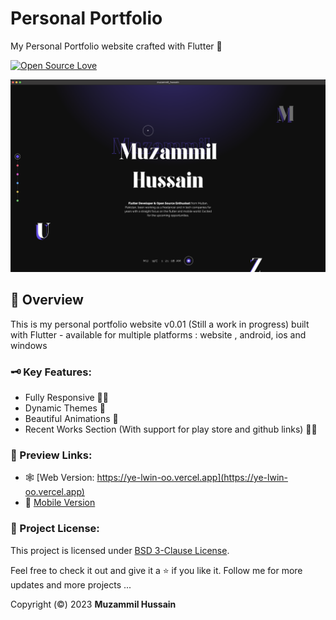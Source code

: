 # Personal Portfolio

My Personal Portfolio website crafted with Flutter 💜

[![Open Source Love](https://badges.frapsoft.com/os/v1/open-source-150x25.png?v=103)](https://github.com/ellerbrock/open-source-badges/)

![Project Thumbnail](assets/images/project-thumnail.png)

## 📑 Overview

This is my personal portfolio website v0.01 (Still a work in progress) built with Flutter - available for multiple platforms : website , android, ios and windows

### 🗝️ Key Features:

- Fully Responsive 🤌🏻
- Dynamic Themes 🥂
- Beautiful Animations 🎠
- Recent Works Section (With support for play store and github links) 🤙🏻

### 🔗 Preview Links:

- 🕸️ [Web Version: https://ye-lwin-oo.vercel.app](https://ye-lwin-oo.vercel.app)
- 📱 [Mobile Version](http://u.pc.cd/oJ17)

### 🪪 Project License:

This project is licensed under [BSD 3-Clause License](LICENSE).

Feel free to check it out and give it a ⭐ if you like it.
Follow me for more updates and more projects ...

Copyright (©️) 2023 **Muzammil Hussain**
